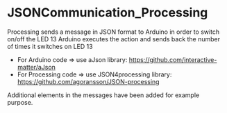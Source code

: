 # JSONCommunication_Processing
Processing sends a message in JSON format to Arduino in order to switch on/off the LED 13
Arduino executes the action and sends back the number of times it switches on LED 13
- For Arduino code => use aJson library: https://github.com/interactive-matter/aJson
- For Processing code => use JSON4processing library: https://github.com/agoransson/JSON-processing

Additional elements in the messages have been added for example purpose.

